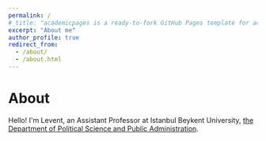 ```yaml
---
permalink: /
# title: "academicpages is a ready-to-fork GitHub Pages template for academic personal websites"
excerpt: "About me"
author_profile: true
redirect_from: 
  - /about/
  - /about.html
---
```


About
======
Hello! I'm Levent, an Assistant Professor at Istanbul Beykent University, [the Department of Political Science and Public Administration](https://iibf.beykent.edu.tr/en/departments/political-science-and-public-administration-turkish). 
